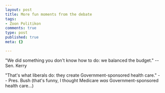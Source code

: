 ```yaml
--- 
layout: post
title: More fun moments from the debate
tags: 
- Zoon Politikon
comments: true
type: post
published: true
meta: {}

---
```

"We did something you don't know how to do: we balanced the budget."
  -- Sen. Kerry

  "That's what liberals do: they create Government-sponsored health care."
  -- Pres. Bush
  (that's funny, I thought Medicare <i>was</i> Government-sponsored health care...)
